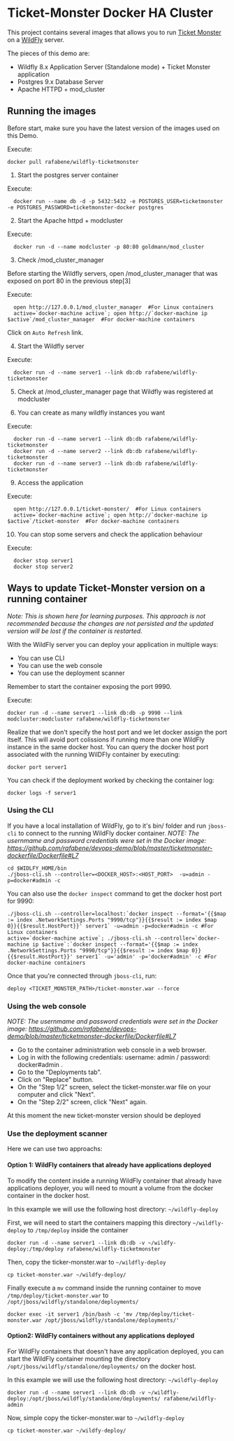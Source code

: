 # Ticket-Monster Docker HA Cluster



This project contains several images that allows you to run [Ticket Monster](http://www.jboss.org/ticket-monster/) on a [WildFly](http://www.wildfly.org) server.

The pieces of this demo are:

- Wildfly 8.x Application Server (Standalone mode) + Ticket Monster application
- Postgres 9.x Database Server
- Apache HTTPD + mod_cluster

## Running the images


Before start, make sure you have the latest version of the images used on this Demo.

Execute:

    docker pull rafabene/wildfly-ticketmonster



1. Start the postgres server container

  Execute:

      docker run --name db -d -p 5432:5432 -e POSTGRES_USER=ticketmonster -e POSTGRES_PASSWORD=ticketmonster-docker postgres



2. Start the Apache httpd + modcluster

  Execute:

      docker run -d --name modcluster -p 80:80 goldmann/mod_cluster


3. Check /mod_cluster_manager

  Before starting the Wildfly servers, open /mod_cluster_manager that was exposed on port 80 in the previous step[3]

  Execute:

      open http://127.0.0.1/mod_cluster_manager  #For Linux containers
      active=`docker-machine active`; open http://`docker-machine ip $active`/mod_cluster_manager  #For docker-machine containers

  Click on `Auto Refresh` link.

4. Start the Wildfly server

  Execute:

      docker run -d --name server1 --link db:db rafabene/wildfly-ticketmonster


5. Check at /mod_cluster_manager page that Wildfly was registered at modcluster

6. You can create as many wildfly instances you want

  Execute:

      docker run -d --name server1 --link db:db rafabene/wildfly-ticketmonster
      docker run -d --name server2 --link db:db rafabene/wildfly-ticketmonster
      docker run -d --name server3 --link db:db rafabene/wildfly-ticketmonster

9. Access the application

  Execute:

      open http://127.0.0.1/ticket-monster/  #For Linux containers
      active=`docker-machine active`; open http://`docker-machine ip $active`/ticket-monster  #For docker-machine containers


10. You can stop some servers and check the application behaviour

  Execute:

      docker stop server1
      docker stop server2


## Ways to update Ticket-Monster version on a running container


_Note: This is shown here for learning purposes. This approach is not recommended because the changes are not persisted and the updated version will be lost if the container is restarted._

With the WildFly server you can deploy your application in multiple ways:

- You can use CLI
- You can use the web console
- You can use the deployment scanner

Remember to start the container exposing the port 9990.

  Execute:

    docker run -d --name server1 --link db:db -p 9990 --link modcluster:modcluster rafabene/wildfly-ticketmonster


Realize that we don't specify the host port and we let docker assign the port itself. This will avoid port colissions if running more than one WildFly instance in the same docker host.
You can query the docker host port associated with the running WilDFly container by executing:

    docker port server1


You can check if the deployment worked by checking the container log:

    docker logs -f server1


### Using the CLI

If you have a local installation of WildFly, go to it's bin/ folder and run `jboss-cli` to connect to the running WildFly docker container.
_NOTE: The usernmame and password credentials were set in the Docker image: <https://github.com/rafabene/devops-demo/blob/master/ticketmonster-dockerfile/Dockerfile#L7>_

    cd $WIDLFY_HOME/bin
    ./jboss-cli.sh --controller=<DOCKER_HOST>:<HOST_PORT>  -u=admin -p=docker#admin -c

You can also use the `docker inspect` command to get the docker host port for 9990:

    ./jboss-cli.sh --controller=localhost:`docker inspect --format='{{$map := index .NetworkSettings.Ports "9990/tcp"}}{{$result := index $map 0}}{{$result.HostPort}}' server1` -u=admin -p=docker#admin -c #For Linux containers
    active=`docker-machine active`; ./jboss-cli.sh --controller=`docker-machine ip $active`:`docker inspect --format='{{$map := index .NetworkSettings.Ports "9990/tcp"}}{{$result := index $map 0}}{{$result.HostPort}}' server1` -u='admin' -p='docker#admin' -c #For docker-machine containers

Once that you're connected through `jboss-cli`, run:

    deploy <TICKET_MONSTER_PATH>/ticket-monster.war --force


### Using the web console


_NOTE: The usernmame and password credentials were set in the Docker image: <https://github.com/rafabene/devops-demo/blob/master/ticketmonster-dockerfile/Dockerfile#L7>_

- Go to the container administration web console in a web browser.
- Log in with the following credentials: username: admin / password: docker#admin .
- Go to the "Deployments tab".
- Click on "Replace" button.
- On the "Step 1/2" screen, select the ticket-monster.war file on your computer and click "Next".
- On the "Step 2/2" screen, click "Next" again.

At this moment the new ticket-monster version should be deployed

### Use the deployment scanner

Here we can use two approachs:

#### Option 1: WildFly containers that already have applications deployed

To modify the content inside a running WildFly container that already have applications deployer, you will need to mount a volume from the docker container in the docker host.

In this example we will use the following host directory: `~/wildfly-deploy`

First, we will need to start the containers mapping this directory `~/wildfly-deploy` to `/tmp/deploy` inside the container

    docker run -d --name server1 --link db:db -v ~/wildfy-deploy:/tmp/deploy rafabene/wildfly-ticketmonster


Then, copy the ticker-monster.war to `~/wildfly-deploy`

    cp ticket-monster.war ~/wildfy-deploy/



Finally execute a `mv` command inside the running container to move `/tmp/deploy/ticket-monster.war` to `/opt/jboss/wildfly/standalone/deployments/`

    docker exec -it server1 /bin/bash -c 'mv /tmp/deploy/ticket-monster.war /opt/jboss/wildfly/standalone/deployments/'


#### Option2: WildFly containers without any applications deployed

For WildFly containers that doesn't have any application deployed, you can start the WildFly container mounting the directory `/opt/jboss/wildfly/standalone/deployments/` on the docker host.

In this example we will use the following host directory: `~/wildfly-deploy`

    docker run -d --name server1 --link db:db -v ~/wildfly-deploy:/opt/jboss/wildfly/standalone/deployments/ rafabene/wildfly-admin


Now, simple copy the  ticker-monster.war to `~/wildfly-deploy`

    cp ticket-monster.war ~/wildfy-deploy/

